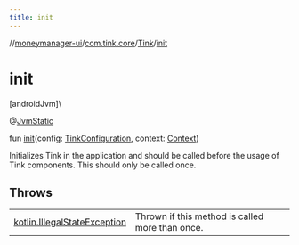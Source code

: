 ```yaml
---
title: init
---
```

//[moneymanager-ui](../../../index.html)/[com.tink.core](../index.html)/[Tink](index.html)/[init](init.html)



# init



[androidJvm]\




@[JvmStatic](https://kotlinlang.org/api/latest/jvm/stdlib/kotlin.jvm/-jvm-static/index.html)



fun [init](init.html)(config: [TinkConfiguration](../../com.tink.service.network/-tink-configuration/index.html), context: [Context](https://developer.android.com/reference/kotlin/android/content/Context.html))



Initializes Tink in the application and should be called before the usage of Tink components. This should only be called once.



## Throws


| | |
|---|---|
| [kotlin.IllegalStateException](https://kotlinlang.org/api/latest/jvm/stdlib/kotlin/-illegal-state-exception/index.html) | Thrown if this method is called more than once. |



